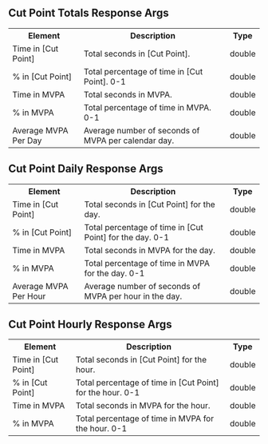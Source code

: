 ## Cut Point Totals Response Args

<table>
  <tr>
    <th>Element</th>
    <th>Description</th>
    <th>Type</th>
  </tr>
  <tr>
    <td>Time in [Cut Point]</td>
    <td>Total seconds in [Cut Point].</td>
    <td>double</td>
  </tr>
  <tr>
    <td>% in [Cut Point]</td>
    <td>Total percentage of time in [Cut Point]. 0-1</td>
    <td>double</td>
  </tr>
  <tr>
    <td>Time in MVPA</td>
    <td>Total seconds in MVPA.</td>
    <td>double</td>
  </tr>
  <tr>
    <td>% in MVPA</td>
    <td>Total percentage of time in MVPA. 0-1</td>
    <td>double</td>
  </tr>
  <tr>
    <td>Average MVPA Per Day</td>
    <td>Average number of seconds of MVPA per calendar day.</td>
    <td>double</td>
  </tr>
</table>

## Cut Point Daily Response Args

<table>
  <tr>
    <th>Element</th>
    <th>Description</th>
    <th>Type</th>
  </tr>
  <tr>
    <td>Time in [Cut Point]</td>
    <td>Total seconds in [Cut Point] for the day.</td>
    <td>double</td>
  </tr>
  <tr>
    <td>% in [Cut Point]</td>
    <td>Total percentage of time in [Cut Point] for the day. 0-1</td>
    <td>double</td>
  </tr>
  <tr>
    <td>Time in MVPA</td>
    <td>Total seconds in MVPA for the day.</td>
    <td>double</td>
  </tr>
  <tr>
    <td>% in MVPA</td>
    <td>Total percentage of time in MVPA for the day. 0-1</td>
    <td>double</td>
  </tr>
  <tr>
    <td>Average MVPA Per Hour</td>
    <td>Average number of seconds of MVPA per hour in the day.</td>
    <td>double</td>
  </tr>
</table>

## Cut Point Hourly Response Args


<table>
  <tr>
    <th>Element</th>
    <th>Description</th>
    <th>Type</th>
  </tr>
  <tr>
    <td>Time in [Cut Point]</td>
    <td>Total seconds in [Cut Point] for the hour.</td>
    <td>double</td>
  </tr>
  <tr>
    <td>% in [Cut Point]</td>
    <td>Total percentage of time in [Cut Point] for the hour. 0-1</td>
    <td>double</td>
  </tr>
  <tr>
    <td>Time in MVPA</td>
    <td>Total seconds in MVPA for the hour.</td>
    <td>double</td>
  </tr>
  <tr>
    <td>% in MVPA</td>
    <td>Total percentage of time in MVPA for the hour. 0-1</td>
    <td>double</td>
  </tr>
</table>